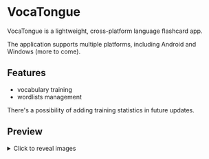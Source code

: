 # VocaTongue
VocaTongue is a lightweight, cross-platform language flashcard app.

The application supports multiple platforms, including Android and Windows (more to come).
## Features
- vocabulary training
- wordlists management

There's a possibility of adding training statistics in future updates.
## Preview
<details>
    <summary>Click to reveal images</summary>

    ![](images/desktop_menu.png)
    ![](images/mobile_menu.png)
</details>